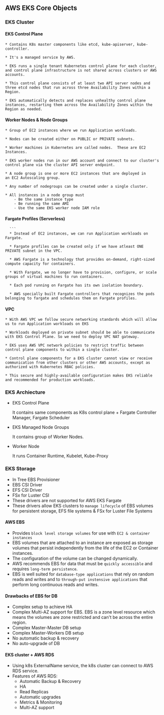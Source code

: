 ## AWS EKS Core Objects

### EKS Cluster

#### EKS Control Plane

```
* Contains K8s master components like etcd, kube-apiserver, kube-controller.

* It's a managed service by AWS.

* EKS runs a single tenant Kubernetes control plane for each cluster, and control plane infrastructure is not shared across clusters or AWS accounts.

* This control plane consists of at least two API server nodes and three etcd nodes that run across three Availability Zones within a Region.

* EKS automatically detects and replaces unhealthy control plane instances, restarting them across the Availability Zones within the Region as needed.

```

#### Worker Nodes & Node Groups

```
* Group of EC2 instances where we run Application workloads.

* Nodes can be created either on PUBLIC or PRIVATE subnets.

* Worker machines in Kubernetes are called nodes.  These are EC2 Instances.

* EKS worker nodes run in our AWS account and connect to our cluster's control plane via the cluster API server endpoint.

* A node group is one or more EC2 instances that are deployed in an EC2 Autoscaling group.

* Any number of nodegroups can be created under a single cluster.

* All instances in a node group must
    - Be the same instance type
    - Be running the same AMI
    - Use the same EKS worker node IAM role

```

#### Fargate Profiles (Serverless)

      ```
      * Instead of EC2 instances, we can run Application workloads on Fargate.

      * Fargate profiles can be created only if we have atleast ONE PRIVATE subnet in the VPC.

      * AWS Fargate is a technology that provides on-demand, right-sized compute capacity for containers.

      * With Fargate, we no longer have to provision, configure, or scale groups of virtual machines to run containers. 

      * Each pod running on Fargate has its own isolation boundary.

      * AWS specially built Fargate controllers that recognizes the pods belonging to fargate and schedules them on Fargate profiles.

#### VPC

```
* With AWS VPC we follow secure networking standards which will allow us to run Application workloads on EKS

* Workloads deployed on private subnet should be able to communicate with EKS Control Plane. So we need to deploy VPC NAT gateway.

* EKS uses AWS VPC network policies to restrict traffic between control plane components to within a single cluster.

* Control plane components for a EKS cluster cannot view or receive communication from other clusters or other AWS accounts, except as authorized with Kubernetes RBAC policies.

* This secure and highly-available configuration makes EKS reliable and recommended for production workloads.

```

### EKS Archiecture

- EKS Control Plane

  It contains same components as K8s control plane + Fargate Controller Manager, Fargate Scheduler

- EKS Managed Node Groups

  It contains group of Worker Nodes.

- Worker Node

  It runs Container Runtime, Kubelet, Kube-Proxy

### EKS Storage

- In Tree EBS Provisioner
- EBS CSI Driver
- EFS CSI Driver
- FSx for Luster CSI
- These drivers are not supported for AWS EKS Fargate
- These drivers allow EKS clusters to `manage lifecycle` of EBS volumes for persistent storage, EFS file systems & FSx for Luster File Systems

#### AWS EBS

- Provides `block level storage volumes` for use with `EC2 & container instances`
- EBS volumes that are attached to an instance are exposed as storage volumes that persist independently from the life of the EC2 or Container instances.
- The configuration of the volume can be changed dynamically.
- AWS recommends EBS for data that must be `quickly accessible` and requires `long-term persistence`.
- EBS is well suited for `database-type applications` that rely on random reads and writes and to `through-put instensive applications` that perform long continuous reads and writes.

#### Drawbacks of EBS for DB

- Complex setup to achieve HA
- Complex Multi-AZ support for EBS. EBS is a zone level resource which means the volumes are zone restricted and can't be across the entire region.
- Complex Master-Master DB setup
- Complex Master-Workers DB setup
- No automatic backup & recovery
- No auto-upgrade of DB

#### EKS cluster + AWS RDS

- Using k8s ExternalName service, the k8s cluster can connect to AWS RDS service.
- Features of AWS RDS:
  - Automatic Backup & Recovery
  - HA
  - Read Replicas
  - Automatic upgrades
  - Metrics & Monitoring
  - Multi-AZ support
